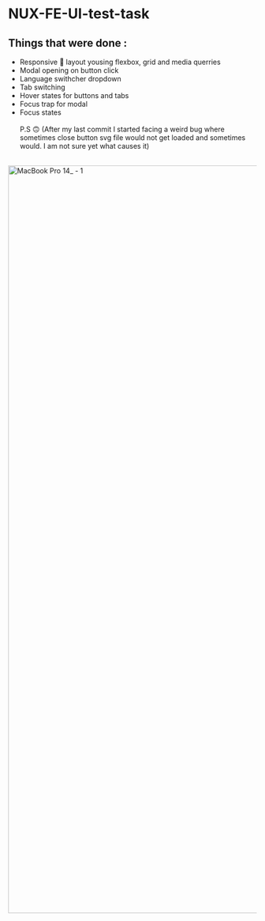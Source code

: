 ﻿# NUX-FE-UI-test-task
 
 ## Things that were done :
 
 * Responsive :page_facing_up: layout yousing flexbox, grid and media querries
 * Modal opening on button click
 * Language swithcher dropdown
 * Tab switching
 * Hover states for buttons and tabs
 * Focus trap for modal
 * Focus states
 <br></br>
 P.S :upside_down_face: (After my last commit I started facing a weird bug where sometimes close button svg file would not get loaded and sometimes would. I am not sure yet    what causes it) 
 <br></br>
<img width="1512" alt="MacBook Pro 14_ - 1" src="https://user-images.githubusercontent.com/81761878/149588077-c69b622c-ed7e-4444-a059-4e9f48f0b034.png">
